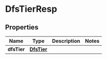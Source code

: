 # DfsTierResp

## Properties
Name | Type | Description | Notes
------------ | ------------- | ------------- | -------------
**dfsTier** | [**DfsTier**](DfsTier.md) |  | 
